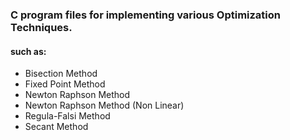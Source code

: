 ### C program files for implementing various Optimization Techniques.

#### such as:

- Bisection Method
- Fixed Point Method
- Newton Raphson Method
- Newton Raphson Method (Non Linear)
- Regula-Falsi Method
- Secant Method
